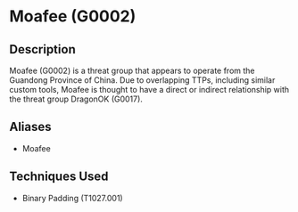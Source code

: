 # Moafee (G0002)

## Description
Moafee (G0002) is a threat group that appears to operate from the Guandong Province of China. Due to overlapping TTPs, including similar custom tools, Moafee is thought to have a direct or indirect relationship with the threat group DragonOK (G0017). 

## Aliases
- Moafee

## Techniques Used
- Binary Padding (T1027.001)
